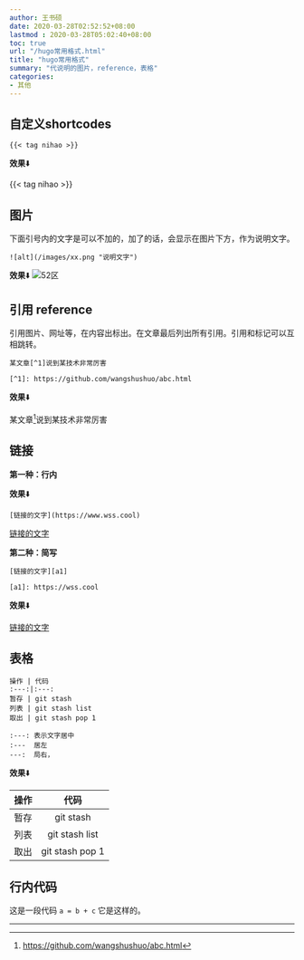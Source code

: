 ```yaml
---
author: 王书硕
date: 2020-03-28T02:52:52+08:00
lastmod : 2020-03-28T05:02:40+08:00
toc: true
url: "/hugo常用格式.html"
title: "hugo常用格式"
summary: "代说明的图片，reference，表格"
categories:
- 其他
---
```


## 自定义shortcodes

<pre><code><span>{</span>{< tag nihao >}}</code></pre>

**效果**⬇️

{{< tag nihao >}}

## 图片

下面引号内的文字是可以不加的，加了的话，会显示在图片下方，作为说明文字。

```
![alt](/images/xx.png "说明文字")
```

**效果**⬇️
![52区](/images/hugo01.jpg "外域52区")

## 引用 reference

引用图片、网址等，在内容出标出。在文章最后列出所有引用。引用和标记可以互相跳转。

```
某文章[^1]说到某技术非常厉害

[^1]: https://github.com/wangshushuo/abc.html
```

**效果**⬇️

某文章[^1]说到某技术非常厉害

## 链接

**第一种：行内**

**效果**⬇️

```
[链接的文字](https://www.wss.cool)
```

[链接的文字](https://wss.cool)

**第二种：简写**

```
[链接的文字][a1]

[a1]: https://wss.cool
```

**效果**⬇️

[链接的文字][a1]

## 表格

```
操作 | 代码 
:---:|:---:
暂存 | git stash
列表 | git stash list
取出 | git stash pop 1
```
```
:---: 表示文字居中
:---  居左
---:  局右，
```

**效果**⬇️

操作 | 代码 
:---:|:---:
暂存 | git stash
列表 | git stash list
取出 | git stash pop 1

## 行内代码

这是一段代码 `a = b + c` 它是这样的。

---

[^1]: https://github.com/wangshushuo/abc.html

[a1]: https://wss.cool